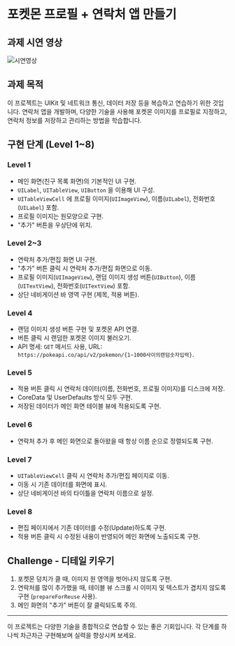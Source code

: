 # 포켓몬 프로필 + 연락처 앱 만들기

## 과제 시연 영상

![시연영상](https://github.com/user-attachments/assets/a5ed9463-0891-4007-8f70-60be11b05ad4)

## 과제 목적

이 프로젝트는 UIKit 및 네트워크 통신, 데이터 저장 등을 복습하고 연습하기 위한 것입니다. 연락처 앱을 개발하며, 다양한 기술을 사용해 포켓몬 이미지를 프로필로 지정하고, 연락처 정보를 저장하고 관리하는 방법을 학습합니다.

## 구현 단계 (Level 1~8)

### Level 1
- 메인 화면(친구 목록 화면)의 기본적인 UI 구현.
- `UILabel`, `UITableView`, `UIButton` 을 이용해 UI 구성.
- `UITableViewCell` 에 프로필 이미지(`UIImageView`), 이름(`UILabel`), 전화번호(`UILabel`) 포함.
- 프로필 이미지는 원모양으로 구현.
- "추가" 버튼을 우상단에 위치.

### Level 2~3
- 연락처 추가/편집 화면 UI 구현.
- "추가" 버튼 클릭 시 연락처 추가/편집 화면으로 이동.
- 프로필 이미지(`UIImageView`), 랜덤 이미지 생성 버튼(`UIButton`), 이름(`UITextView`), 전화번호(`UITextView`) 포함.
- 상단 네비게이션 바 영역 구현 (제목, 적용 버튼).

### Level 4
- 랜덤 이미지 생성 버튼 구현 및 포켓몬 API 연결.
- 버튼 클릭 시 랜덤한 포켓몬 이미지 불러오기.
- API 명세: `GET` 메서드 사용, URL: `https://pokeapi.co/api/v2/pokemon/{1~1000사이의랜덤숫자입력}`.

### Level 5
- 적용 버튼 클릭 시 연락처 데이터(이름, 전화번호, 프로필 이미지)를 디스크에 저장.
- CoreData 및 UserDefaults 방식 모두 구현.
- 저장된 데이터가 메인 화면 테이블 뷰에 적용되도록 구현.

### Level 6
- 연락처 추가 후 메인 화면으로 돌아왔을 때 항상 이름 순으로 정렬되도록 구현.

### Level 7
- `UITableViewCell` 클릭 시 연락처 추가/편집 페이지로 이동.
- 이동 시 기존 데이터를 화면에 표시.
- 상단 네비게이션 바의 타이틀을 연락처 이름으로 설정.

### Level 8
- 편집 페이지에서 기존 데이터를 수정(Update)하도록 구현.
- 적용 버튼 클릭 시 수정된 내용이 반영되어 메인 화면에 노출되도록 구현.

## Challenge - 디테일 키우기

1. 포켓몬 덩치가 클 때, 이미지 원 영역을 벗어나지 않도록 구현.
2. 연락처를 많이 추가했을 때, 테이블 뷰 스크롤 시 이미지 및 텍스트가 겹치지 않도록 구현 (`prepareForReuse` 사용).
3. 메인 화면의 "추가" 버튼이 잘 클릭되도록 주의.

---

이 프로젝트는 다양한 기술을 종합적으로 연습할 수 있는 좋은 기회입니다. 각 단계를 하나씩 차근차근 구현해보며 실력을 향상시켜 보세요.
